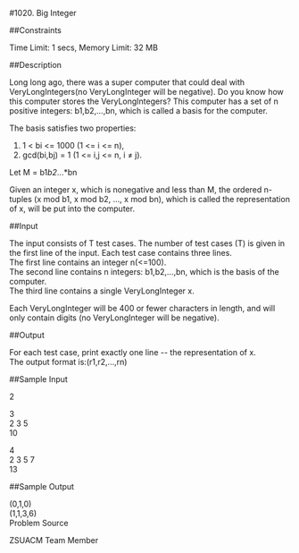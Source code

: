 #1020. Big Integer

##Constraints

Time Limit: 1 secs, Memory Limit: 32 MB

##Description

Long long ago, there was a super computer that could deal with VeryLongIntegers(no VeryLongInteger will be negative). Do you know how this computer stores the VeryLongIntegers? This computer has a set of n positive integers: b1,b2,...,bn, which is called a basis for the computer.

The basis satisfies two properties:  
1) 1 < bi <= 1000 (1 <= i <= n),  
2) gcd(bi,bj) = 1 (1 <= i,j <= n, i ≠ j).

Let M = b1*b2*...*bn

Given an integer x, which is nonegative and less than M, the ordered n-tuples (x mod b1, x mod b2, ..., x mod bn), which is called the representation of x, will be put into the computer.

##Input

The input consists of T test cases. The number of test cases (T) is given in the first line of the input.
Each test case contains three lines.  
The first line contains an integer n(<=100).  
The second line contains n integers: b1,b2,...,bn, which is the basis of the computer.  
The third line contains a single VeryLongInteger x.

Each VeryLongInteger will be 400 or fewer characters in length, and will only contain digits (no VeryLongInteger will be negative).

##Output

For each test case, print exactly one line -- the representation of x.  
The output format is:(r1,r2,...,rn)

##Sample Input

2

3  
2 3 5  
10  

4  
2 3 5 7  
13

##Sample Output

(0,1,0)  
(1,1,3,6)  
Problem Source  

ZSUACM Team Member